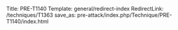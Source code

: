 Title: PRE-T1140
Template: general/redirect-index
RedirectLink: /techniques/T1363
save_as: pre-attack/index.php/Technique/PRE-T1140/index.html